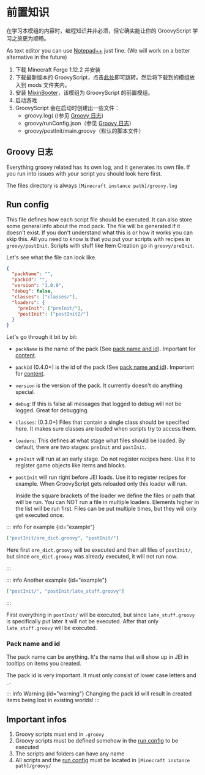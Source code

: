 # 前置知识

在学习本模组的内容时，编程知识并非必须，但它确实能让你的 GroovyScript 学习之旅更为顺畅。

As text editor you can use [Notepad++](https://notepad-plus-plus.org/downloads/) just fine. (We will work on a better
alternative in the future)

1. 下载 Minecraft Forge 1.12.2 并安装
2. 下载最新版本的 GroovyScript，点击[此处](https://www.curseforge.com/minecraft/mc-mods/groovyscript/files)即可跳转。然后将下载到的模组放入到 mods 文件夹内。
3. 安装 [MixinBooter](https://www.curseforge.com/minecraft/mc-mods/mixin-booter/files)，该模组为 GroovyScript 的前置模组。
4. 启动游戏
5. GroovyScript 会在启动时创建出一些文件：
   - groovy.log( ()参见 [Groovy 日志](#groovy-log))
   - groovy/runConfig.json（参见 [Groovy 日志](#run-config)）
   - groovy/postInit/main.groovy（默认的脚本文件）

## Groovy 日志

Everything groovy related has its own log, and it generates its own file. If you run into issues with your script you
should look here first.

The files directory is always `[Minecraft instance path]/groovy.log`

## Run config

This file defines how each script file should be executed. It can also store some general info about the mod pack. The
file will be generated if it doesn't exist.
If you don't understand what this is or how it works you can skip this. All you need to know is that you put your
scripts with recipes in `groovy/postInit`.
Scripts with stuff like Item Creation go in `groovy/preInit`.

Let's see what the file can look like.

```json
{
  "packName": "",
  "packId": "",
  "version": "1.0.0",
  "debug": false,
  "classes": ["classes/"],
  "loaders": {
    "preInit": ["preInit/"],
    "postInit": ["postInit2/"]
  }
}
```

Let's go through it bit by bit:

- `packName` is the name of the pack (See [pack name and id](#pack-name-and-id)). Important
  for [content](../content/index.md).

- `packId` (0.4.0+) is the id of the pack (See [pack name and id](#pack-name-and-id)). Important
  for [content](../content/index.md).

- `version` is the version of the pack. It currently doesn't do anything special.

- `debug`: If this is false all messages that logged to debug will not be logged. Great for debugging.

- `classes`: (0.3.0+) Files that contain a single class should be specified here. It makes sure classes are loaded when
  scripts try to access them.

- `loaders`: This defines at what stage what files should be loaded. By default, there are two stages: `preInit`
  and `postInit`.

- `preInit` will run at an early stage. Do not register recipes here. Use it to register game objects like items and
  blocks.

- `postInit` will run right before JEI loads. Use it to register recipes for example. When GroovyScript gets reloaded
  only this loader will run.

  Inside the square brackets of the loader we define the files or path that will be run. You can NOT run a file in
  multiple loaders.
  Elements higher in the list will be run first. Files can be put multiple times, but they will only get executed
  once.

::: info For example {id="example"}

```json
["postInit/ore_dict.groovy", "postInit/"]
```

Here first `ore_dict.groovy` will be executed and then all files of `postInit/`, but since `ore_dict.groovy` was already
executed, it will not run now.

:::

::: info Another example {id="example"}

```json
["postInit/", "postInit/late_stuff.groovy"]
```

:::

First everything in `postInit/` will be executed, but since `late_stuff.groovy` is specifically put later it will not be
executed. After that only `late_stuff.groovy` will be executed.

### Pack name and id

The pack name can be anything. It's the name that will show up in JEI in tooltips on items you created.

The pack id is very important. It must only consist of lower case letters and `_`.

::: info Warning {id="warning"}
Changing the pack id will result in created items being lost in existing worlds!
:::

## Important infos

1. Groovy scripts must end in `.groovy`
2. Groovy scripts must be defined somehow in the [run config](#run-config) to be executed
3. The scripts and folders can have any name
4. All scripts and the [run config](#run-config) must be located in `[Minecraft instance path]/groovy/`
